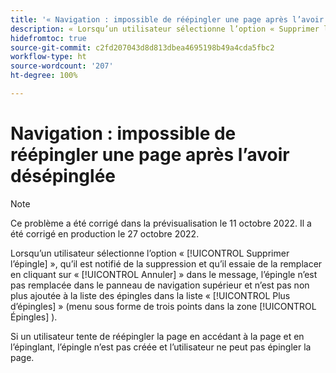 ```yaml
---
title: '« Navigation : impossible de réépingler une page après l’avoir désépinglée »'
description: « Lorsqu’un utilisateur sélectionne l’option « Supprimer l’épingle », qu’il est notifié de la suppression et qu’il essaie de la remplacer en cliquant sur « Annuler » dans le message, l’épingle n’est pas remplacée dans le panneau de navigation supérieur et n’est pas non plus ajoutée à la liste des épingles dans la liste « Plus d’épingles » (menu sous forme de trois points dans la zone Épingles ). Si un utilisateur tente de réépingler la page en accédant à la page et en l’épinglant, l’épingle n’est pas créée et l’utilisateur ne peut pas épingler la page. »
hidefromtoc: true
source-git-commit: c2fd207043d8d813dbea4695198b49a4cda5fbc2
workflow-type: ht
source-wordcount: '207'
ht-degree: 100%

---
```



# Navigation : impossible de réépingler une page après l’avoir désépinglée

>[!NOTE]
>
>Ce problème a été corrigé dans la prévisualisation le 11 octobre 2022. Il a été corrigé en production le 27 octobre 2022.

Lorsqu’un utilisateur sélectionne l’option « [!UICONTROL Supprimer l’épingle] », qu’il est notifié de la suppression et qu’il essaie de la remplacer en cliquant sur « [!UICONTROL Annuler] » dans le message, l’épingle n’est pas remplacée dans le panneau de navigation supérieur et n’est pas non plus ajoutée à la liste des épingles dans la liste « [!UICONTROL Plus d’épingles] » (menu sous forme de trois points dans la zone [!UICONTROL Épingles] ).

Si un utilisateur tente de réépingler la page en accédant à la page et en l’épinglant, l’épingle n’est pas créée et l’utilisateur ne peut pas épingler la page.

